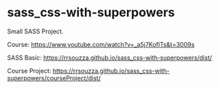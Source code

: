 # sass_css-with-superpowers
Small SASS Project.

Course: https://www.youtube.com/watch?v=_a5j7KoflTs&t=3009s

SASS Basic: https://rrsouzza.github.io/sass_css-with-superpowers/dist/

Course Project: https://rrsouzza.github.io/sass_css-with-superpowers/courseProject/dist/
